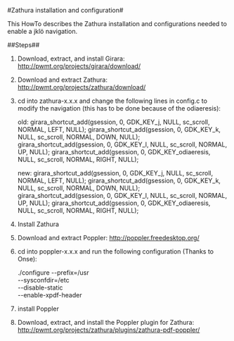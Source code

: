 #Zathura installation and configuration#

This HowTo describes the Zathura installation and configurations needed to enable a jklö navigation.

##Steps##

1. Download, extract, and install Girara: <http://pwmt.org/projects/girara/download/>

2. Download and extract Zathura: <http://pwmt.org/projects/zathura/download/>

3. cd into zathura-x.x.x and change the following lines in config.c to modify the navigation (this has to be done because of the odiaeresis):

    old:
      girara_shortcut_add(gsession, 0,                GDK_KEY_j,          NULL, sc_scroll,                   NORMAL,     LEFT,            NULL);
      girara_shortcut_add(gsession, 0,                GDK_KEY_k,          NULL, sc_scroll,                   NORMAL,     DOWN,            NULL);
      girara_shortcut_add(gsession, 0,                GDK_KEY_l,          NULL, sc_scroll,                   NORMAL,     UP,              NULL);
      girara_shortcut_add(gsession, 0,                GDK_KEY_odiaeresis,          NULL, sc_scroll,                   NORMAL,     RIGHT,           NULL);

    new:
      girara_shortcut_add(gsession, 0,                GDK_KEY_j,          NULL, sc_scroll,                   NORMAL,     LEFT,            NULL);
      girara_shortcut_add(gsession, 0,                GDK_KEY_k,          NULL, sc_scroll,                   NORMAL,     DOWN,            NULL);
      girara_shortcut_add(gsession, 0,                GDK_KEY_l,          NULL, sc_scroll,                   NORMAL,     UP,              NULL);
      girara_shortcut_add(gsession, 0,                GDK_KEY_odiaeresis,          NULL, sc_scroll,                   NORMAL,     RIGHT,           NULL);

4. Install Zathura

5. Download and extract Poppler: <http://poppler.freedesktop.org/>

6. cd into poppler-x.x.x and run the following configuration (Thanks to Onse):

    ./configure --prefix=/usr     \
                --sysconfdir=/etc \
                --disable-static  \
                --enable-xpdf-header
7. install Poppler

8. Download, extract, and install the Poppler plugin for Zathura: <http://pwmt.org/projects/zathura/plugins/zathura-pdf-poppler/>
